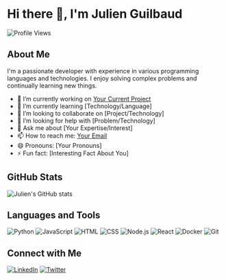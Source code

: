 # Hi there 👋, I'm Julien Guilbaud

![Profile Views](https://komarev.com/ghpvc/?username=JulienGuilbaud)

## About Me

I'm a passionate developer with experience in various programming languages and technologies. I enjoy solving complex problems and continually learning new things.

- 🔭 I’m currently working on [Your Current Project](#)
- 🌱 I’m currently learning [Technology/Language]
- 👯 I’m looking to collaborate on [Project/Technology]
- 🤔 I’m looking for help with [Problem/Technology]
- 💬 Ask me about [Your Expertise/Interest]
- 📫 How to reach me: [Your Email](mailto:your-email@example.com)
- 😄 Pronouns: [Your Pronouns]
- ⚡ Fun fact: [Interesting Fact About You]

## GitHub Stats

![Julien's GitHub stats](https://github-readme-stats.vercel.app/api?username=JulienGuilbaud&show_icons=true&theme=radical)

## Languages and Tools

![Python](https://img.shields.io/badge/Python-3776AB?style=for-the-badge&logo=python&logoColor=white)
![JavaScript](https://img.shields.io/badge/JavaScript-F7DF1E?style=for-the-badge&logo=javascript&logoColor=black)
![HTML](https://img.shields.io/badge/HTML5-E34F26?style=for-the-badge&logo=html5&logoColor=white)
![CSS](https://img.shields.io/badge/CSS3-1572B6?style=for-the-badge&logo=css3&logoColor=white)
![Node.js](https://img.shields.io/badge/Node.js-339933?style=for-the-badge&logo=nodedotjs&logoColor=white)
![React](https://img.shields.io/badge/React-61DAFB?style=for-the-badge&logo=react&logoColor=black)
![Docker](https://img.shields.io/badge/Docker-2496ED?style=for-the-badge&logo=docker&logoColor=white)
![Git](https://img.shields.io/badge/Git-F05032?style=for-the-badge&logo=git&logoColor=white)

## Connect with Me

[![LinkedIn](https://img.shields.io/badge/LinkedIn-0077B5?style=for-the-badge&logo=linkedin&logoColor=white)](https://www.linkedin.com/in/julienguilbaud/)
[![Twitter](https://img.shields.io/badge/Twitter-1DA1F2?style=for-the-badge&logo=twitter&logoColor=white)](https://twitter.com/JulienGuilbaud)
